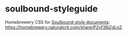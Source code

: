 # soulbound-styleguide
Homebrewery CSS for [Soulbound-style documents](https://homebrewery.naturalcrit.com/share/P2vf38iZgLn2): https://homebrewery.naturalcrit.com/share/P2vf38iZgLn2.
